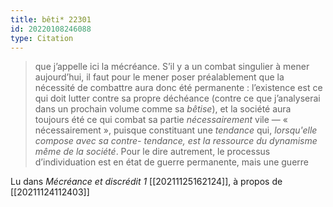 ```yaml
---
title: bêti* 22301
id: 20220108246088
type: Citation
---
```


> que j’appelle ici la mécréance. S’il y a un combat singulier à mener aujourd’hui, il faut pour le mener poser préalablement que la nécessité de combattre aura donc été permanente : l’existence est ce qui doit lutter contre sa propre déchéance (contre ce que j’analyserai dans un prochain volume comme sa *bêtise*), et la société aura toujours été ce qui combat sa partie *nécessairement* vile — « nécessairement », puisque constituant une *tendance* qui, *lorsqu'elle compose avec sa contre- tendance, est la ressource du dynamisme même de la société*. Pour le dire autrement, le processus d’individuation est en état de guerre permanente, mais une guerre

Lu dans *Mécréance et discrédit 1* [[20211125162124]], à propos de [[20211124112403]]